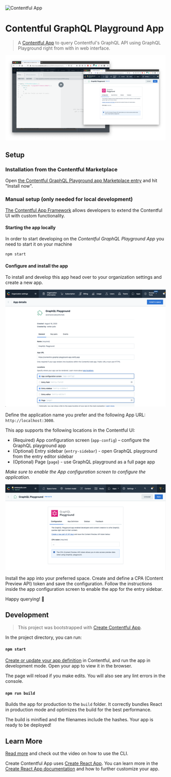 ![Contentful App](https://img.shields.io/badge/Contentful-App-blue)

# Contentful GraphQL Playground App

> A [Contentful App](https://www.contentful.com/developers/docs/extensibility/app-framework/) to query Contentful's GraphQL API using GraphQL Playground right from with in web interface.

![Screenshot of GraphQL playground inside of the Contentful UI](./screenshot.png)

## Setup

### Installation from the Contentful Marketplace

Open [the Contentful GraphQL Playground app Marketplace entry](https://www.contentful.com/marketplace/app/graphql-playground/) and hit "Install now".

### Manual setup (only needed for local development)

[The Contentful App Framework](https://www.contentful.com/developers/docs/extensibility/app-framework/) allows developers to extend the Contentful UI with custom functionality.

#### Starting the app locally

In order to start developing on the _Contentful GraphQL Playground App_ you need to start it on your machine

```sh
npm start
```
#### Configure and install the app

To install and develop this app head over to your organization settings and create a new app.

![Installation dialog](./docs/installation.png)

Define the application name you prefer and the following App URL: `http://localhost:3000`.

This app supports the following locations in the Contentful UI:

- (Required) App configuration screen (`app-config`) – configure the GraphQL playground app
- (Optional) Entry sidebar (`entry-sidebar`) - open GraphQL playground from the entry editor sidebar
- (Optional) Page (`page`) - use GraphQL playground as a full page app

_Make sure to enable the App configuration screen to configure the application._

![App configuration dialog](./docs/app-config.png)

Install the app into your preferred space. Create and define a CPA (Content Preview API) token and save the configuration. Follow the instructions inside the app configuration screen to enable the app for the entry sidebar.

Happy querying! 👋

## Development

> This project was bootstrapped with [Create Contentful App](https://github.com/contentful/create-contentful-app).

In the project directory, you can run:

#### `npm start`

[Create or update your app definition](#configure-and-install-the-app) in Contentful, and run the app in development mode.
Open your app to view it in the browser.

The page will reload if you make edits.
You will also see any lint errors in the console.

#### `npm run build`

Builds the app for production to the `build` folder.
It correctly bundles React in production mode and optimizes the build for the best performance.

The build is minified and the filenames include the hashes.
Your app is ready to be deployed!

## Learn More

[Read more](https://www.contentful.com/developers/docs/extensibility/app-framework/create-contentful-app/) and check out the video on how to use the CLI.

Create Contentful App uses [Create React App](https://create-react-app.dev/). You can learn more in the [Create React App documentation](https://facebook.github.io/create-react-app/docs/getting-started) and how to further customize your app.
